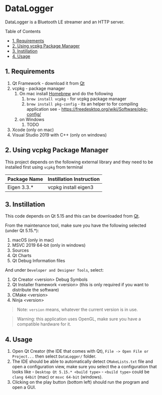 # DataLogger

DataLogger is a Bluetooth LE streamer and an HTTP server.

Table of Contents

- [1. Requirements](#1-requirements)
- [2. Using vcpkg Package Manager](#2-using-vcpkg-package-manager)
- [3. Instillation](#3-instillation)
- [4. Usage](#4-usage)

## 1. Requirements

1. Qt Framework - download it from [Qt](https://qt.io)
2. vcpkg - package manager
   1. On mac install [Homebrew](https://brew.sh/) and do the following
      1. `brew install vcpkg` - for vcpkg package manager
      2. `brew install pkg-config` - its an helper to for compiling application see - https://freedesktop.org/wiki/Software/pkg-config/
   2. on Windows
      1. TODO
3. Xcode (only on mac)
4. Visual Studio 2019 with C++ (only on windows)

## 2. Using vcpkg Package Manager

This project depends on the following external library and they need to be installed first using `vcpkg` from terminal

| Package Name | Instillation Instruction |
|--------------|--------------------------|
| Eigen 3.3.*  | vcpkg install eigen3     |

## 3. Instillation

This code depends on Qt 5.15 and this can be downloaded from [Qt](https://qt.io).

From the maintenance tool, make sure you have the following selected (under Qt 5.15.*):

1. macOS (only in mac)
2. MSVC 2019 64-bit (only in windows)
3. Sources
4. Qt Charts
5. Qt Debug Information files

And under `Developer and Designer Tools`, select:

1. Qt Creator \<version\> Debug Symbols
2. Qt Installer framework \<version\> (this is only required if you want to distribute the software)
3. CMake \<version\>
4. Ninja \<version\>

> Note: `version` means, whatever the current version is in use.

> Warning: this application uses OpenGL, make sure you have a compatible hardware for it.

## 4. Usage

1. Open Qt Creator (the IDE that comes with Qt), `File -> Open File or Project...` then select `DataLogger/` folder. 
2. The IDE should be able to automatically detect `CMakeLists.txt` file and open a configuration view, make sure you select the a configuration that looks like - `Desktop Qt 5.15.* <build type>` - `<build type>` could be `clang 64bit` (mac) or `msvc 64-bit` (windows).
3. Clicking on the play button (bottom left) should run the program and open a GUI.